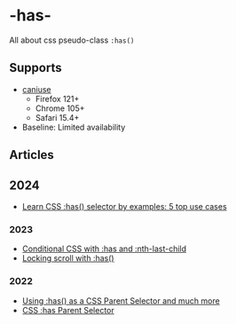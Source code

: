 # -has-
All about css pseudo-class `:has()`

## Supports
- [caniuse](https://caniuse.com/css-has)
  - Firefox 121+
  - Chrome 105+
  - Safari 15.4+
- Baseline: Limited availability

## Articles
## 2024
- [Learn CSS :has() selector by examples: 5 top use cases](https://bejamas.io/blog/learn-css-has-selector-by-examples-top-use-cases/)

### 2023
- [Conditional CSS with :has and :nth-last-child](https://ishadeed.com/article/conditional-css-has-nth-last-child)
- [Locking scroll with :has()](https://robbowen.digital/wrote-about/locking-scroll-with-has/)

### 2022
- [Using :has() as a CSS Parent Selector and much more](https://webkit.org/blog/13096/css-has-pseudo-class/)
- [CSS :has Parent Selector](https://ishadeed.com/article/css-has-parent-selector)
